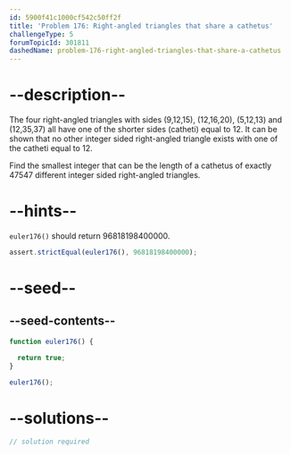 ```yaml
---
id: 5900f41c1000cf542c50ff2f
title: 'Problem 176: Right-angled triangles that share a cathetus'
challengeType: 5
forumTopicId: 301811
dashedName: problem-176-right-angled-triangles-that-share-a-cathetus
---
```


# --description--

The four right-angled triangles with sides (9,12,15), (12,16,20), (5,12,13) and (12,35,37) all have one of the shorter sides (catheti) equal to 12. It can be shown that no other integer sided right-angled triangle exists with one of the catheti equal to 12.

Find the smallest integer that can be the length of a cathetus of exactly 47547 different integer sided right-angled triangles.

# --hints--

`euler176()` should return 96818198400000.

```js
assert.strictEqual(euler176(), 96818198400000);
```

# --seed--

## --seed-contents--

```js
function euler176() {

  return true;
}

euler176();
```

# --solutions--

```js
// solution required
```
